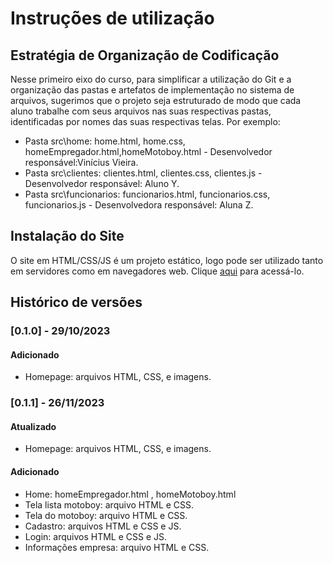 # Instruções de utilização

## Estratégia de Organização de Codificação 

Nesse primeiro eixo do curso, para simplificar a utilização do Git e a organização das pastas e artefatos de implementação no sistema de arquivos, sugerimos que o projeto seja estruturado de modo que cada aluno trabalhe com seus arquivos nas suas respectivas pastas, identificadas por nomes das suas respectivas telas. Por exemplo:
- Pasta src\home: home.html, home.css, homeEmpregador.html,homeMotoboy.html - Desenvolvedor responsável:Vinícius Vieira.
- Pasta src\clientes: clientes.html, clientes.css, clientes.js - Desenvolvedor responsável: Aluno Y.
- Pasta src\funcionarios: funcionarios.html, funcionarios.css, funcionarios.js  - Desenvolvedora responsável: Aluna Z.

## Instalação do Site

O site em HTML/CSS/JS é um projeto estático, logo pode ser utilizado tanto em servidores como em navegadores web. Clique <a href="https://6563721a19313908b0a745db--silver-belekoy-55d34e.netlify.app/">aqui</a> para acessá-lo.
## Histórico de versões

### [0.1.0] - 29/10/2023
#### Adicionado
- Homepage: arquivos HTML, CSS, e imagens.

### [0.1.1] - 26/11/2023
#### Atualizado
- Homepage: arquivos HTML, CSS,  e imagens.

#### Adicionado
- Home: homeEmpregador.html , homeMotoboy.html
- Tela lista motoboy: arquivo HTML e CSS.
- Tela do motoboy: arquivo HTML e CSS.
- Cadastro: arquivos HTML e CSS e JS.
- Login: arquivos HTML e CSS e JS.
- Informações empresa: arquivo HTML e CSS.

